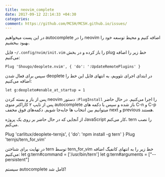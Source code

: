 ```yaml
---
title: neovim_complete
date: 2017-09-12 22:14:33 +04:30
categories:
comment: https://github.com/MCSH/MCSH.github.io/issues/
---
```



در این پست میخواهیم autocomplete را در neovim اضافه کنیم و محیط توسعه خود را بهبود ببخشیم.

فایل `~/.config/nvim/init.vim` را باز کرده و در بخش plug خط زیر را اضافه می‌کنیم:
```
Plug 'Shougo/deoplete.nvim', { 'do': ':UpdateRemotePlugins' }
```

سپس برای فعال شدن deoplete در ابتدای اجرای نئوویم، به انتهای فایل این خط را اضافه می‌کنیم:

```
let g:deoplete#enable_at_startup = 1
```

پس از باز و بسته کردن neovim دستور `:PlugInstall` را اجرا می‌کنیم. در حال حاضر پس از تایپ ۲ کاراکتر منوی autocomplete باز شده و سپس با دکمه های C-n و C-p میتوانیم بین انتخاب ها جابه‌جا شویم. دکمه‌های فوق مخفف next و previous هستند.

از آنجایی که در حال حاضر بر روی یک پروژه JavaScript کار می‌کنم، tern را نصب می‌کنم.

Plug 'carlitux/deoplete-ternjs', { 'do': 'npm install -g tern' }
Plug 'ternjs/tern_for_vim'

در نهایت برای شناختن tern توسط tern_for_vim خط زیر را به انتهای کانفیگ اضافه می‌کنیم:
let g:tern#command = ['/usr/bin/tern']
let g:tern#arguments = ["--persistent"]

سیستم autocomplete کامل شد!